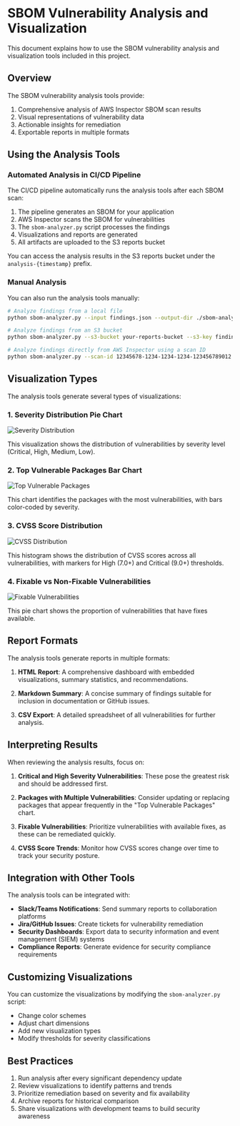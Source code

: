 # SBOM Vulnerability Analysis and Visualization

This document explains how to use the SBOM vulnerability analysis and visualization tools included in this project.

## Overview

The SBOM vulnerability analysis tools provide:

1. Comprehensive analysis of AWS Inspector SBOM scan results
2. Visual representations of vulnerability data
3. Actionable insights for remediation
4. Exportable reports in multiple formats

## Using the Analysis Tools

### Automated Analysis in CI/CD Pipeline

The CI/CD pipeline automatically runs the analysis tools after each SBOM scan:

1. The pipeline generates an SBOM for your application
2. AWS Inspector scans the SBOM for vulnerabilities
3. The `sbom-analyzer.py` script processes the findings
4. Visualizations and reports are generated
5. All artifacts are uploaded to the S3 reports bucket

You can access the analysis results in the S3 reports bucket under the `analysis-{timestamp}` prefix.

### Manual Analysis

You can also run the analysis tools manually:

```bash
# Analyze findings from a local file
python sbom-analyzer.py --input findings.json --output-dir ./sbom-analysis

# Analyze findings from an S3 bucket
python sbom-analyzer.py --s3-bucket your-reports-bucket --s3-key findings-20250425-123456.json --output-dir ./sbom-analysis

# Analyze findings directly from AWS Inspector using a scan ID
python sbom-analyzer.py --scan-id 12345678-1234-1234-1234-123456789012 --output-dir ./sbom-analysis
```

## Visualization Types

The analysis tools generate several types of visualizations:

### 1. Severity Distribution Pie Chart

![Severity Distribution](images/severity_distribution_example.png)

This visualization shows the distribution of vulnerabilities by severity level (Critical, High, Medium, Low).

### 2. Top Vulnerable Packages Bar Chart

![Top Vulnerable Packages](images/top_packages_example.png)

This chart identifies the packages with the most vulnerabilities, with bars color-coded by severity.

### 3. CVSS Score Distribution

![CVSS Distribution](images/cvss_distribution_example.png)

This histogram shows the distribution of CVSS scores across all vulnerabilities, with markers for High (7.0+) and Critical (9.0+) thresholds.

### 4. Fixable vs Non-Fixable Vulnerabilities

![Fixable Vulnerabilities](images/fixable_vulnerabilities_example.png)

This pie chart shows the proportion of vulnerabilities that have fixes available.

## Report Formats

The analysis tools generate reports in multiple formats:

1. **HTML Report**: A comprehensive dashboard with embedded visualizations, summary statistics, and recommendations.

2. **Markdown Summary**: A concise summary of findings suitable for inclusion in documentation or GitHub issues.

3. **CSV Export**: A detailed spreadsheet of all vulnerabilities for further analysis.

## Interpreting Results

When reviewing the analysis results, focus on:

1. **Critical and High Severity Vulnerabilities**: These pose the greatest risk and should be addressed first.

2. **Packages with Multiple Vulnerabilities**: Consider updating or replacing packages that appear frequently in the "Top Vulnerable Packages" chart.

3. **Fixable Vulnerabilities**: Prioritize vulnerabilities with available fixes, as these can be remediated quickly.

4. **CVSS Score Trends**: Monitor how CVSS scores change over time to track your security posture.

## Integration with Other Tools

The analysis tools can be integrated with:

- **Slack/Teams Notifications**: Send summary reports to collaboration platforms
- **Jira/GitHub Issues**: Create tickets for vulnerability remediation
- **Security Dashboards**: Export data to security information and event management (SIEM) systems
- **Compliance Reports**: Generate evidence for security compliance requirements

## Customizing Visualizations

You can customize the visualizations by modifying the `sbom-analyzer.py` script:

- Change color schemes
- Adjust chart dimensions
- Add new visualization types
- Modify thresholds for severity classifications

## Best Practices

1. Run analysis after every significant dependency update
2. Review visualizations to identify patterns and trends
3. Prioritize remediation based on severity and fix availability
4. Archive reports for historical comparison
5. Share visualizations with development teams to build security awareness
